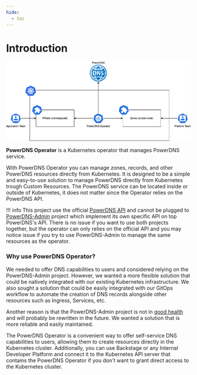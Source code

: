 ```yaml
---
hide:
  - toc
---
```


# Introduction

![high-level](./assets/diagrams-high-level-simple.png)

**PowerDNS Operator** is a Kubernetes operator that manages PowerDNS service.

With PowerDNS Operator you can manage zones, records, and other PowerDNS resources directly from Kubernetes. It is designed to be a simple and easy-to-use solution to manage PowerDNS directly from Kubernetes trough Custom Resources. The PowerDNS service can be located inside or outside of Kubernetes, it does not matter since the Operator relies on the PowerDNS API.

!!! info
    This project use the official [PowerDNS API](https://doc.powerdns.com/authoritative/http-api/) and cannot be plugged to [PowerDNS-Admin](https://github.com/PowerDNS-Admin/PowerDNS-Admin) project which implement its own specific API on top PowerDNS's API. There is no issue if you want to use both projects together, but the operator can only relies on the official API and you may notice issue if you try to use PowerDNS-Admin to manage the same resources as the operator.

### Why use PowerDNS Operator?

We needed to offer DNS capabilities to users and considered relying on the PowerDNS-Admin project. However, we wanted a more flexible solution that could be natively integrated with our existing Kubernetes infrastructure. We also sought a solution that could be easily integrated with our GitOps workflow to automate the creation of DNS records alongside other resources such as Ingress, Services, etc.

Another reason is that the PowerDNS-Admin project is not in [good health](https://github.com/PowerDNS-Admin/PowerDNS-Admin/discussions/1708) and will probably be rewritten in the future. We wanted a solution that is more reliable and easily maintained.

The PowerDNS Operator is a convenient way to offer self-service DNS capabilities to users, allowing them to create resources directly in the Kubernetes cluster. Additionally, you can use Backstage or any Internal Developer Platform and connect it to the Kubernetes API server that contains the PowerDNS Operator if you don't want to grant direct access to the Kubernetes cluster.

